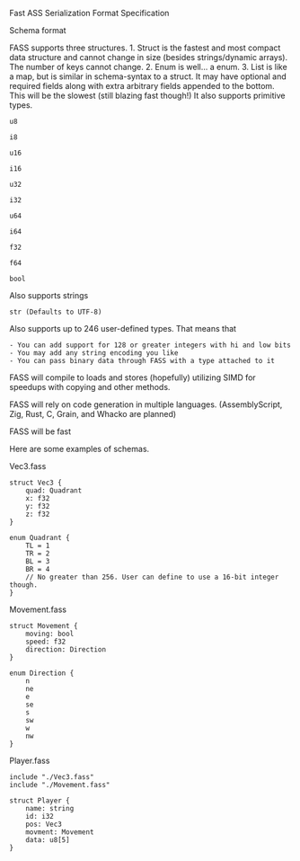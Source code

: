 Fast ASS Serialization Format Specification

Schema format

FASS supports three structures.
    1. Struct is the fastest and most compact data structure and cannot change in size (besides strings/dynamic arrays). The number of keys cannot change.
    2. Enum is well... a enum.
    3. List is like a map, but is similar in schema-syntax to a struct. It may have optional and required fields along with extra arbitrary fields appended to the bottom. This will be the slowest (still blazing fast though!)
It also supports primitive types.

    u8

    i8

    u16

    i16

    u32

    i32

    u64

    i64

    f32

    f64

    bool

Also supports strings

    str (Defaults to UTF-8)

Also supports up to 246 user-defined types. That means that

    - You can add support for 128 or greater integers with hi and low bits
    - You may add any string encoding you like
    - You can pass binary data through FASS with a type attached to it

FASS will compile to loads and stores (hopefully) utilizing SIMD for speedups with copying and other methods.

FASS will rely on code generation in multiple languages. (AssemblyScript, Zig, Rust, C, Grain, and Whacko are planned)

FASS will be fast

Here are some examples of schemas.

Vec3.fass

```
struct Vec3 {
    quad: Quadrant
    x: f32
    y: f32
    z: f32
}

enum Quadrant {
    TL = 1
    TR = 2
    BL = 3
    BR = 4
    // No greater than 256. User can define to use a 16-bit integer though.
}
```

Movement.fass

```
struct Movement {
    moving: bool
    speed: f32
    direction: Direction
}

enum Direction {
    n
    ne
    e
    se
    s
    sw
    w
    nw
}
```

Player.fass

```
include "./Vec3.fass"
include "./Movement.fass"

struct Player {
    name: string
    id: i32
    pos: Vec3
    movment: Movement
    data: u8[5]
}
```